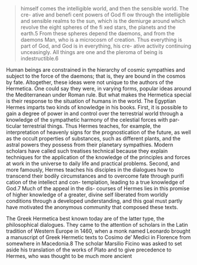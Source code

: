 > himself comes the intelligible world, and then the sensible world. The cre- ative and benefi cent powers of God fl ow through the intelligible and sensible  realms to the sun, which is the demiurge around which revolve the eight spheres of the fi xed stars, the planets and the earth.5  From these spheres depend the daemons, and from the daemons Man, who is a microcosm of  creation. Thus everything is part of God, and God is in everything, his cre- ative activity continuing unceasingly. All things are one and the pleroma of  being is indestructible.6

Human beings are constrained in the hierarchy of cosmic sympathies and subject to the force of the daemons; that is, they are bound in the cosmos by fate. Altogether, these ideas were not unique to the authors of the Hermetica. One could say they were, in varying forms, popular ideas around the Mediterranean under Roman rule. But what makes the Hermetica special is their response to the situation of humans in the world. The Egyptian Hermes imparts two kinds of knowledge in his books. First, it is possible to gain a degree of power in and control over the terrestrial world  through a knowledge of the sympathetic harmony of the celestial forces with par- ticular terrestrial things. Thus Hermes teaches, for example, the interpretation of  heavenly signs for the prognostication of the future, as well as the occult properties of substances, such as different plants, and the astral powers they possess from their planetary sympathies. Modern scholars have called such treatises technical because they explain techniques for the application of the knowledge of the principles and forces at work in the universe to daily life and practical problems. Second, and more famously, Hermes teaches his disciples in the dialogues how to transcend their bodily  circumstances and to overcome fate through purifi cation of the intellect and con- templation, leading to a true knowledge of God.7  Much of the appeal in the dis- courses of Hermes lies in this promise of higher knowledge of a greater, divine self  liberated from worldly conditions through a developed understanding, and this goal must partly have motivated the anonymous community that composed these texts.

The Greek Hermetica best known today are of the latter type, the philosophical dialogues. They came to the attention of scholars in the Latin tradition of Western Europe in 1460, when a monk named Leonardo brought a manuscript of Greek Hermetic texts to Cosimo de’ Medici in Florence from somewhere in Macedonia.8 The scholar Marsilio Ficino was asked to set aside his translation of the works of Plato and to give precedence to Hermes, who was thought to be much more ancient
